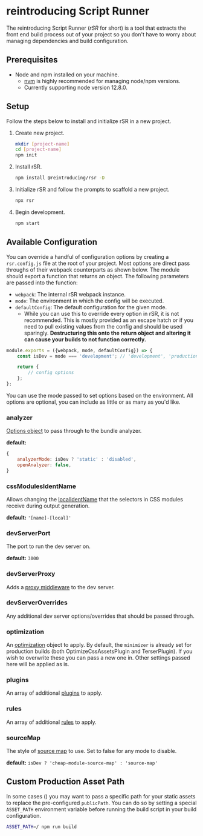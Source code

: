 # reintroducing Script Runner
The reintroducing Script Runner (*rSR* for short) is a tool that extracts the front end build process out of your project so you don't have to worry about managing dependencies and build configuration.

## Prerequisites
* Node and npm installed on your machine.
    * [nvm](https://github.com/nvm-sh/nvm) is highly recommended for managing node/npm versions.
    * Currently supporting node version 12.8.0.

## Setup
Follow the steps below to install and initialize rSR in a new project.

1. Create new project.
    ```bash
    mkdir [project-name]
    cd [project-name]
    npm init
    ```
1. Install rSR.
    ```bash
    npm install @reintroducing/rsr -D
    ```
1. Initialize rSR and follow the prompts to scaffold a new project.
    ```bash
    npx rsr
    ```
1. Begin development.
    ```bash
    npm start
    ```

## Available Configuration
You can override a handful of configuration options by creating a `rsr.config.js` file at the root of your project. Most options are direct pass throughs of their webpack counterparts as shown below. The module should export a function that returns an object. The following parameters are passed into the function:

* `webpack`: The internal rSR webpack instance.
* `mode`: The environment in which the config will be executed.
* `defaultConfig`: The default configuration for the given mode.
    * While you can use this to override every option in rSR, it is not recommended. This is mostly provided as an escape hatch or if you need to pull existing values from the config and should be used sparingly. **Destructuring this onto the return object and altering it can cause your builds to not function correctly.**

```js
module.exports = ({webpack, mode, defaultConfig}) => {
    const isDev = mode === 'development'; // 'development', 'production'

    return {
        // config options
    };
};
```

You can use the mode passed to set options based on the environment. All options are optional, you can include as little or as many as you'd like.

### analyzer
[Options object](https://github.com/webpack-contrib/webpack-bundle-analyzer#options-for-plugin) to pass through to the bundle analyzer.

**default:**
```js
{
    analyzerMode: isDev ? 'static' : 'disabled',
    openAnalyzer: false,
}
```

### cssModulesIdentName
Allows changing the [localIdentName](https://github.com/webpack-contrib/css-loader#localidentname) that the selectors in CSS modules receive during output generation.

**default:** `'[name]-[local]'`

### devServerPort
The port to run the dev server on.

**default:** `3000`

### devServerProxy
Adds a [proxy middleware](https://webpack.js.org/configuration/dev-server/#devserverproxy) to the dev server.

### devServerOverrides
Any additional dev server options/overrides that should be passed through.

### optimization
An [optimization](https://webpack.js.org/configuration/optimization/) object to apply. By default, the `minimizer` is already set for production builds (both OptimizeCssAssetsPlugin and TerserPlugin). If you wish to overwrite these you can pass a new one in. Other settings passed here will be applied as is.

### plugins
An array of additional [plugins](https://webpack.js.org/configuration/plugins/#plugins) to apply.

### rules
An array of additional [rules](https://webpack.js.org/configuration/module/#modulerules) to apply.

### sourceMap
The style of [source map](https://webpack.js.org/configuration/devtool/#devtool) to use. Set to false for any mode to disable.

**default:** `isDev ? 'cheap-module-source-map' : 'source-map'`

## Custom Production Asset Path
In some cases () you may want to pass a specific path for your static assets to replace the pre-configured `publicPath`. You can do so by setting a special `ASSET_PATH` environment variable before running the build script in your build configuration.

```bash
ASSET_PATH=/ npm run build
```
